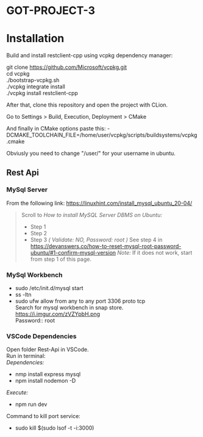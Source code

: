 # GOT-PROJECT-3

# Installation

Build and install restclient-cpp using vcpkg dependency manager:

git clone https://github.com/Microsoft/vcpkg.git  
cd vcpkg  
./bootstrap-vcpkg.sh  
./vcpkg integrate install  
./vcpkg install restclient-cpp  

After that, clone this repository and open the project with CLion.

Go to Settings > Build, Execution, Deployment > CMake

And finally in CMake options paste this: -DCMAKE_TOOLCHAIN_FILE=/home/user/vcpkg/scripts/buildsystems/vcpkg.cmake

Obviusly you need to change "/user/" for your username in ubuntu.



Rest Api
-----

### MySql Server
From the following link: https://linuxhint.com/install_mysql_ubuntu_20-04/
> Scroll to _How to install MySQL Server DBMS on Ubuntu:_
> + Step 1
> + Step 2
> + Step 3  *( Validate: NO, Password: root )*
> See step 4 in https://devanswers.co/how-to-reset-mysql-root-password-ubuntu/#1-confirm-mysql-version  _*Note:*_ If it does not work, start from step 1 of this page.

### MySql Workbench
+ sudo /etc/init.d/mysql start  
+ ss -ltn
+ sudo ufw allow from any to any port 3306 proto tcp  
Search for mysql workbench in snap store.  
https://i.imgur.com/zVZYpbH.png  
Password:: root

### VSCode Dependencies
Open folder Rest-Api in VSCode.  
Run in terminal:  
*Dependencies:*  
+ nmp install express mysql
+ npm install nodemon -D    

*Execute:*  
+ npm run dev


Command to kill port service:
+ sudo kill $(sudo lsof -t -i:3000)
